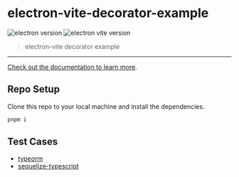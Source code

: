 # electron-vite-decorator-example

![electron version](https://img.shields.io/github/package-json/dependency-version/alex8088/electron-vite-decorator-example/dev/electron)
![electron vite version](https://img.shields.io/github/package-json/dependency-version/alex8088/electron-vite-decorator-example/dev/electron-vite)

> electron-vite decorator example

---

[Check out the documentation to learn more](https://evite.netlify.app/guide/typescript-decorator.html).

## Repo Setup

Clone this repo to your local machine and install the dependencies.

```bash
pnpm i
```

## Test Cases

- [typeorm](https://github.com/typeorm/typeorm)
- [sequelize-typescript](https://github.com/sequelize/sequelize-typescript)
